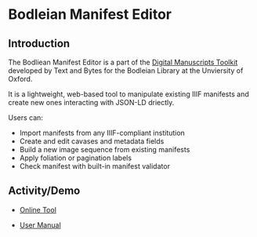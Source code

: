 # Bodleian Manifest Editor

## Introduction

The Bodliean Manifest Editor is a part of the [Digital Manuscripts Toolkit](http://dmt.bodleian.ox.ac.uk) developed by Text and Bytes for the Bodleian Library at the Unviersity of Oxford.

It is a lightweight, web-based tool to manipulate existing IIIF manifests and create new ones interacting with JSON-LD driectly. 

Users can:

- Import manifests from any IIIF-compliant institution
- Create and edit cavases and metadata fields
- Build a new image sequence from existing manifests 
- Apply foliation or pagination labels
- Check manifest with built-in manifest validator

## Activity/Demo 

- [Online Tool](http://iiif.bodleian.ox.ac.uk/manifest-editor/#/?_k=4vhjrs_)

- [User Manual](https://github.com/bodleian/iiif-manifest-editor/wiki/User-Manual)